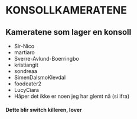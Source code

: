 # KONSOLLKAMERATENE
## Kameratene som lager en konsoll
- Sir-Nico
- martiaro
- Sverre-Avlund-Boerringbo
- kristiangit
- sondreaa
- SimenDalsmoKlevdal
- foodeater2
- LucyCiara
- Håper det ikke er noen jeg har glemt nå (si ifra)

#### Dette blir switch killeren, lover
